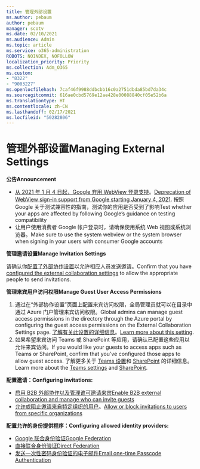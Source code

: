```yaml
---
title: 管理外部设置
ms.author: pebaum
author: pebaum
manager: scotv
ms.date: 02/10/2021
ms.audience: Admin
ms.topic: article
ms.service: o365-administration
ROBOTS: NOINDEX, NOFOLLOW
localization_priority: Priority
ms.collection: Adm_O365
ms.custom:
- "8322"
- "9003227"
ms.openlocfilehash: 7caf46f9988ddbcbb16c0a2751dbda85bd7da34c
ms.sourcegitcommit: 616ae0cbd5769e12ae428e00088840cf05e52b6a
ms.translationtype: HT
ms.contentlocale: zh-CN
ms.lasthandoff: 02/17/2021
ms.locfileid: "50282806"
---
```

# <a name="managing-external-settings"></a><span data-ttu-id="5721d-102">管理外部设置</span><span class="sxs-lookup"><span data-stu-id="5721d-102">Managing External Settings</span></span>

<span data-ttu-id="5721d-103">**公告**</span><span class="sxs-lookup"><span data-stu-id="5721d-103">**Announcement**</span></span>

- <span data-ttu-id="5721d-104">[从 2021 年 1 月 4 日起，Google 弃用 WebView 登录支持](https://docs.microsoft.com/azure/active-directory/external-identities/google-federation?WT.mc_id=Portal-Microsoft_Azure_Support#deprecation-of-webview-sign-in-support)。</span><span class="sxs-lookup"><span data-stu-id="5721d-104">[Deprecation of WebView sign-in support from Google starting January 4, 2021](https://docs.microsoft.com/azure/active-directory/external-identities/google-federation?WT.mc_id=Portal-Microsoft_Azure_Support#deprecation-of-webview-sign-in-support).</span></span> <span data-ttu-id="5721d-105">按照 Google 关于测试兼容性的指南，测试你的应用是否受到了影响</span><span class="sxs-lookup"><span data-stu-id="5721d-105">Test whether your apps are affected by following Google’s guidance on testing compatibility</span></span>
- <span data-ttu-id="5721d-106">让用户使用消费者 Google 帐户登录时，请确保使用系统 Web 视图或系统浏览器。</span><span class="sxs-lookup"><span data-stu-id="5721d-106">Make sure to use the system webview or the system browser when signing in your users with consumer Google accounts</span></span>

<span data-ttu-id="5721d-107">**管理邀请设置**</span><span class="sxs-lookup"><span data-stu-id="5721d-107">**Manage Invitation Settings**</span></span>

<span data-ttu-id="5721d-108">请确认你[配置了外部协作设置](https://docs.microsoft.com/azure/active-directory/external-identities/delegate-invitations?WT.mc_id=Portal-Microsoft_Azure_Support)以允许相应人员发送邀请。</span><span class="sxs-lookup"><span data-stu-id="5721d-108">Confirm that you have [configured the external collaboration settings](https://docs.microsoft.com/azure/active-directory/external-identities/delegate-invitations?WT.mc_id=Portal-Microsoft_Azure_Support) to allow the appropriate people to send invitations.</span></span>

<span data-ttu-id="5721d-109">**管理来宾用户访问权限**</span><span class="sxs-lookup"><span data-stu-id="5721d-109">**Manage Guest User Access Permissions**</span></span>

1. <span data-ttu-id="5721d-110">通过在“外部协作设置”页面上配置来宾访问权限，全局管理员就可以在目录中通过 Azure 门户管理来宾访问权限。</span><span class="sxs-lookup"><span data-stu-id="5721d-110">Global admins can manage guest access permissions in the directory through the Azure portal by configuring the guest access permissions on the External Collaboration Settings page.</span></span> <span data-ttu-id="5721d-111">[了解有关此设置的详细信息](https://docs.microsoft.com/azure/active-directory/fundamentals/users-default-permissions?WT.mc_id=Portal-Microsoft_Azure_Support)。</span><span class="sxs-lookup"><span data-stu-id="5721d-111">[Learn more about this setting](https://docs.microsoft.com/azure/active-directory/fundamentals/users-default-permissions?WT.mc_id=Portal-Microsoft_Azure_Support).</span></span>
2. <span data-ttu-id="5721d-112">如果希望来宾访问 Teams 或 SharePoint 等应用，请确认已配置这些应用以允许来宾访问。</span><span class="sxs-lookup"><span data-stu-id="5721d-112">If you would like your guests to access apps such as Teams or SharePoint, confirm that you've configured those apps to allow guest access.</span></span> <span data-ttu-id="5721d-113">了解更多关于 [Teams 设置](https://docs.microsoft.com/microsoftteams/guest-access?WT.mc_id=Portal-Microsoft_Azure_Support)和 [SharePoint](https://docs.microsoft.com/sharepoint/external-sharing-overview?WT.mc_id=Portal-Microsoft_Azure_Support) 的详细信息。</span><span class="sxs-lookup"><span data-stu-id="5721d-113">Learn more about the [Teams settings](https://docs.microsoft.com/microsoftteams/guest-access?WT.mc_id=Portal-Microsoft_Azure_Support) and [SharePoint](https://docs.microsoft.com/sharepoint/external-sharing-overview?WT.mc_id=Portal-Microsoft_Azure_Support).</span></span>

<span data-ttu-id="5721d-114">**配置邀请：**</span><span class="sxs-lookup"><span data-stu-id="5721d-114">**Configuring invitations:**</span></span>

- [<span data-ttu-id="5721d-115">启用 B2B 外部协作以及管理谁可邀请来宾</span><span class="sxs-lookup"><span data-stu-id="5721d-115">Enable B2B external collaboration and manage who can invite guests</span></span>](https://docs.microsoft.com/azure/active-directory/b2b/delegate-invitations?WT.mc_id=Portal-Microsoft_Azure_Support)
- <span data-ttu-id="5721d-116">[允许或阻止邀请来自特定组织的用户](https://docs.microsoft.com/azure/active-directory/b2b/allow-deny-list?WT.mc_id=Portal-Microsoft_Azure_Support)。</span><span class="sxs-lookup"><span data-stu-id="5721d-116">[Allow or block invitations to users from specific organizations](https://docs.microsoft.com/azure/active-directory/b2b/allow-deny-list?WT.mc_id=Portal-Microsoft_Azure_Support)</span></span>

<span data-ttu-id="5721d-117">**配置允许的身份提供程序：**</span><span class="sxs-lookup"><span data-stu-id="5721d-117">**Configuring allowed identity providers:**</span></span>

- [<span data-ttu-id="5721d-118">Google 联合身份验证</span><span class="sxs-lookup"><span data-stu-id="5721d-118">Google Federation</span></span>](https://docs.microsoft.com/azure/active-directory/b2b/google-federation?WT.mc_id=Portal-Microsoft_Azure_Support)
- [<span data-ttu-id="5721d-119">直接联合身份验证</span><span class="sxs-lookup"><span data-stu-id="5721d-119">Direct Federation</span></span>](https://docs.microsoft.com/azure/active-directory/b2b/direct-federation?WT.mc_id=Portal-Microsoft_Azure_Support)
- [<span data-ttu-id="5721d-120">发送一次性密码身份验证的电子邮件</span><span class="sxs-lookup"><span data-stu-id="5721d-120">Email one-time Passcode Authentication</span></span>](https://docs.microsoft.com/azure/active-directory/b2b/one-time-passcode?WT.mc_id=Portal-Microsoft_Azure_Support)
